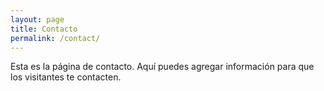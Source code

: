 ```yaml
---
layout: page
title: Contacto
permalink: /contact/
---
```


Esta es la página de contacto. Aquí puedes agregar información para que los visitantes te contacten.

